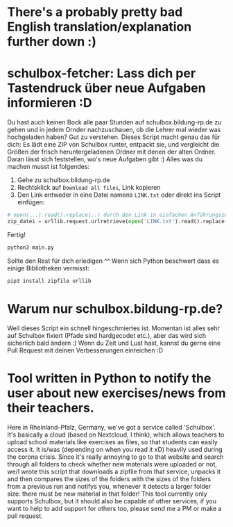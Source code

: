 # There's a probably pretty bad English translation/explanation further down :) 
# schulbox-fetcher: Lass dich per Tastendruck über neue Aufgaben informieren :D
Du hast auch keinen Bock alle paar Stunden auf schulbox.bildung-rp.de zu gehen und in jedem Ornder nachzuschauen,
ob die Lehrer mal wieder was hochgeladen haben? Gut zu verstehen. Dieses Script macht genau das für dich:
Es lädt eine ZIP von Schulbox runter, entpackt sie, und vergleicht die Größen der frisch heruntergeladenen Ordner
mit denen der alten Ordner. Daran lässt sich feststellen, wo's neue Aufgaben gibt :)
Alles was du machen musst ist folgendes:

1. Gehe zu schulbox.bildung-rp.de 
2. Rechtsklick auf `Download all files`, Link kopieren
3. Den Link entweder in eine Datei namens `LINK.txt` oder direkt ins Script einfügen:

```python
# open(...).read().replace(..) durch den Link in einfachen Anführungszeichen ersetzen
zip_datei = urllib.request.urlretrieve(open('LINK.txt').read().replace('\n', ''), 'zipdatei.zip')
```
Fertig!

```sh
python3 main.py
```

Sollte den Rest für dich erledigen ^^ Wenn sich Python beschwert dass es einige Bibliotheken vermisst:

```sh
pip3 install zipfile urllib
```

# Warum nur schulbox.bildung-rp.de?
Weil dieses Script ein schnell hingeschmiertes ist. Momentan ist alles sehr auf Schulbox fixiert (Pfade sind hardgecodet etc.),
aber das wird sich sicherlich bald ändern :) Wenn du Zeit und Lust hast, kannst du gerne eine Pull Request mit deinen Verbesserungen
einreichen :D

# Tool written in Python to notify the user about new exercises/news from their teachers.
Here in Rheinland-Pfalz, Germany, we've got a service called 'Schulbox'. It's basically a cloud (based on Nextcloud, I think), which allows
teachers to upload school materials like exercises as files, so that students can easily access it.
It is/was (depending on when you read it xD) heavily used during the corona crisis. Since it's really annoying to go to that website and search
through all folders to check whether new materials were uploaded or not, we/I wrote this script that downloads a zipfile from that service,
unpacks it and then compares the sizes of the folders with the sizes of the folders from a previous run and notifys you, whenever it detects
a larger folder size: there must be new material in that folder!
This tool currently only supports Schulbox, but it should also be capable of other services, if you want to help to add support for others too,
please send me a PM or make a pull request.
